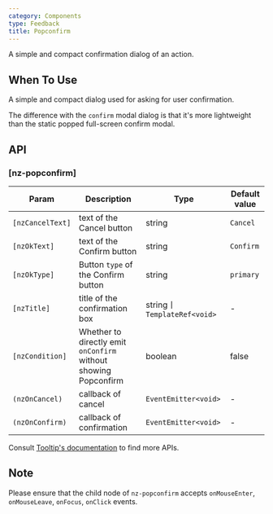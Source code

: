 ```yaml
---
category: Components
type: Feedback
title: Popconfirm
---
```


A simple and compact confirmation dialog of an action.

## When To Use

A simple and compact dialog used for asking for user confirmation.

The difference with the `confirm` modal dialog is that it's more lightweight than the static popped full-screen confirm modal.

## API

### [nz-popconfirm]

| Param | Description | Type | Default value |
| ----- | ----------- | ---- | ------------- |
| `[nzCancelText]` | text of the Cancel button | string | `Cancel` |
| `[nzOkText]` | text of the Confirm button | string | `Confirm` |
| `[nzOkType]` | Button `type` of the Confirm button | string | `primary` |
| `[nzTitle]` | title of the confirmation box | string丨`TemplateRef<void>` | - |
| `[nzCondition]` | Whether to directly emit `onConfirm` without showing Popconfirm | boolean | false |
| `(nzOnCancel)` | callback of cancel | `EventEmitter<void>` | - |
| `(nzOnConfirm)` | callback of confirmation | `EventEmitter<void>` | - |

Consult [Tooltip's documentation](/components/tooltip/en#api) to find more APIs.

## Note

Please ensure that the child node of `nz-popconfirm` accepts `onMouseEnter`, `onMouseLeave`, `onFocus`, `onClick` events.
